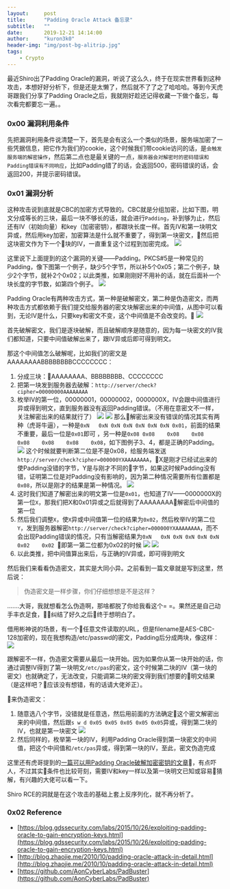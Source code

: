 ```yaml
---
layout:     post
title:      "Padding Oracle Attack 备忘录"
subtitle:   ""
date:       2019-12-21 14:14:00
author:     "kuron3k0"
header-img: "img/post-bg-alitrip.jpg"
tags:
    - Crypto
---
```


最近Shiro出了Padding Oracle的漏洞，听说了这么久，终于在现实世界看到这种攻击，本想好好分析下，但是还是太懒了，然后就不了了之了哈哈哈。等到今天虎哥跟我们分享了Padding Oracle之后，我就刚好趁还记得收藏一下做个备忘，每次看完都要忘一遍。。


### 0x00 漏洞利用条件

先把漏洞利用条件说清楚一下，首先是会有这么一个类似的场景，服务端加密了一些凭据信息，把它作为我们的cookie，这个时候我们带cookie访问的话，是`会触发服务端的解密操作`，然后第二点也是最关键的一点，`服务器会对解密时的密码错误和Padding错误有不同响应`，比如Padding错了的话，会返回500，密码错误的话，会返回200，并提示密码错误。


### 0x01 漏洞分析

这种攻击说到底就是CBC的加密方式导致的。CBC就是分组加密，比如下图，明文分成等长的三块，最后一块不够长的话，就会进行`Padding`，补到够为止，然后还有IV（初始向量）和key（加密密钥），都跟块长度一样。首先IV和第一块明文异或，然后用key加密，加密算法是什么就不重要了，得到第一块密文，然后把这块密文作为下一个块的IV，一直重复这个过程到加密完成。
![](/img/in-post/Padding-Oracle/cbc-encrypt.png)


这里说下上面提到的这个漏洞的关键——Padding。PKCS#5是一种常见的Padding，像下图第一个例子，缺少5个字节，所以补5个0x05；第二个例子，缺少2个字节，就补2个0x02；以此类推，如果刚刚好不用补的话，就在后面补一个块长度的字节数，如第四个例子。
![](/img/in-post/Padding-Oracle/padding.png)


Padding Oracle有两种攻击方式，第一种是破解密文，第二种是伪造密文，而两种攻击方式都依赖于我们提交给服务器的密文块解密出来的中间值，从图中可以看到，无论IV是什么，只要key和密文不变，这个中间值是不会改变的。
![](/img/in-post/Padding-Oracle/intermidiate_value.png)


首先破解密文，我们是逐块破解，而且破解顺序是随意的，因为每一块密文的IV我们都知道，只要中间值破解出来了，跟IV异或后即可得到明文。


那这个中间值怎么破解呢，比如我们的密文是AAAAAAAABBBBBBBBCCCCCCCC：

1. 分成三块：AAAAAAAA、BBBBBBBB、CCCCCCCC
2. 把第一块发到服务器去破解：`http://server/check?cipher=00000000AAAAAAAA`
3.  枚举IV的第一位，00000001，00000002，0000000X，IV会跟中间值进行异或得到明文，直到服务器没有返回Padding错误。（不用在意密文不一样，关注解密出来的结果就行了）
    ![](/img/in-post/Padding-Oracle/enum1.png)
    ![](/img/in-post/Padding-Oracle/enum2.png)
那么解密出来没有错误的情况其实有两种（虎哥牛逼），一种是`0xN	0xN	0xN	0xN	0xN	0xN	0xN	0x01`，前面的结果不重要，最后一位是`0x01`即可 ，另一种是`0x08	0x08	0x08	0x08	0x08	0x08	0x08	0x08`，如下图例子3、4，都是正确的Padding。
    ![](/img/in-post/Padding-Oracle/padding.png)
这个时候就要判断第二位是不是0x08，给服务端发送`http://server/check?cipher=000000YXAAAAAAAA`，X是刚才已经试出来的使Padding没错的字节，Y是与刚才不同的字节，如果这时候Padding没有错，证明第二位是对Padding没有影响的，因为第二种情况需要所有位置都是`0x08`，所以是刚才的结果是第一种情况。
    ![](/img/in-post/Padding-Oracle/enum3.png)
4. 这时我们知道了解密出来的明文第一位是`0x01`，也知道了IV——0000000X的第一位`X`，那我们把X和0x01异或之后就得到了AAAAAAAA解密后中间值的第一位
5. 然后我们调整`X`，使`X`异或中间值第一位的结果为`0x02`，然后枚举IV的第二位`Y`，发到服务器解密`http://server/check?cipher=000000YXAAAAAAAA`，而不会出现Padding错误的情况，只有当解密结果为`0xN	0xN	0xN	0xN	0xN	0xN	0x02	0x02
`即第一第二位都为0x02的时候
    ![](/img/in-post/Padding-Oracle/enum4.png)
    ![](/img/in-post/Padding-Oracle/enum5.png)
6. 以此类推，把中间值算出来后，与正确的IV异或，即可得到明文


然后我们来看看伪造密文，其实是大同小异。之前看到一篇文章就是写到这里，然后说：
> 伪造密文是一样步骤，你们仔细想想是不是这样？

.......大哥，我就想看怎么伪造啊，那啥都脱了你给我看这个= =。果然还是自己动手丰衣足食，纠结了好久之后终于想明白了。

借用彬神说的场景，有一个任意文件读取的URL，但是filename是AES-CBC-128加密的，现在我想构造/etc/passwd的密文，Padding后分成两块，像这样：
    ![](/img/in-post/Padding-Oracle/passwd.png)

跟解密不一样，伪造密文需要从最后一块开始。因为如果你从第一块开始的话，你通过调整IV得到了第一块明文`/etc/pas`的密文，这个时候第二块的IV（第一块的密文）也就确定了，无法改变，只能调第二块的密文得到我们想要的明文结果（是这样吧？应该没有想错，有的话请大佬斧正）。

来伪造密文：

1. 随意选八个字节，没错就是任意选，然后用前面的方法确定这个密文解密出来的中间值，然后跟`s w d 0x05 0x05 0x05 0x05 0x05`异或，得到第二块的IV，也就是第一块密文
    ![](/img/in-post/Padding-Oracle/fake1.png)
2. 然后同样的，枚举第一块的IV，利用Padding Oracle得到第一块密文的中间值，把这个中间值和`/etc/pas`异或，得到第一块的IV，至此，密文伪造完成


这里还有虎哥提到的[一篇可以用Padding Oracle破解加密密钥的文章](https://blog.gdssecurity.com/labs/2015/10/26/exploiting-padding-oracle-to-gain-encryption-keys.html)，有点吓人，不过其实条件也比较苛刻，需要IV和key一样以及第一块明文已知或容易猜解，有兴趣的大佬可以看一下。

Shiro RCE的洞就是在这个攻击的基础上套上反序列化，就不再分析了。






### 0x02 Reference

-   [https://blog.gdssecurity.com/labs/2015/10/26/exploiting-padding-oracle-to-gain-encryption-keys.html](https://blog.gdssecurity.com/labs/2015/10/26/exploiting-padding-oracle-to-gain-encryption-keys.html)
- [http://blog.zhaojie.me/2010/10/padding-oracle-attack-in-detail.html](http://blog.zhaojie.me/2010/10/padding-oracle-attack-in-detail.html)
- [https://github.com/AonCyberLabs/PadBuster](https://github.com/AonCyberLabs/PadBuster)

